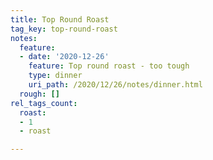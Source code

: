 ```yaml
---
title: Top Round Roast
tag_key: top-round-roast
notes:
  feature:
  - date: '2020-12-26'
    feature: Top round roast - too tough
    type: dinner
    uri_path: /2020/12/26/notes/dinner.html
  rough: []
rel_tags_count:
  roast:
  - 1
  - roast

---
```

